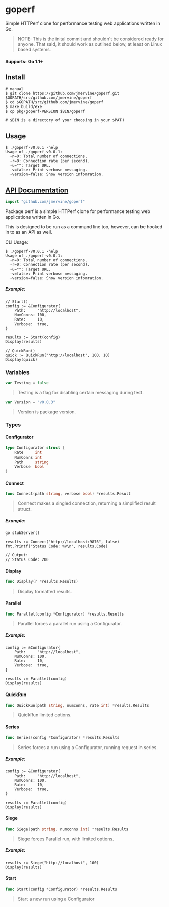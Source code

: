 # goperf

Simple HTTPerf clone for performance testing web applications written in Go.

> NOTE: This is the inital commit and shouldn't be considered ready for anyone. That said, it should
> work as outlined below, at least on Linux based systems.

#### Supports: Go 1.1+

## Install

```
# manual
$ git clone https://github.com/jmervine/goperf.git $GOPATH/src/github.com/jmervine/goperf
$ cd $GOPATH/src/github.com/jmervine/goperf
$ make build/exe
$ cp pkg/goperf-VERSION $BIN/goperf

# $BIN is a directory of your choosing in your $PATH
```

## Usage

```
$ ./goperf-v0.0.1 -help
Usage of ./goperf-v0.0.1:
  -n=0: Total number of connections.
  -r=0: Connection rate (per second).
  -u="": Target URL.
  -v=false: Print verbose messaging.
  -version=false: Show version infomration.
```

## [API Documentation](http://godoc.org/github.com/jmervine/goperf)

```go
import "github.com/jmervine/goperf"
```
Package perf is a simple HTTPerf clone for performance testing web applications
written in Go.

This is designed to be run as a command line too, however, can be hooked in to
as an API as well.

CLI Usage:

    $ ./goperf-v0.0.1 -help
    Usage of ./goperf-v0.0.1:
      -n=0: Total number of connections.
      -r=0: Connection rate (per second).
      -u="": Target URL.
      -v=false: Print verbose messaging.
      -version=false: Show version infomration.

##### Example:
	// Start()
	config := &Configurator{
	    Path:     "http://localhost",
	    NumConns: 100,
	    Rate:     10,
	    Verbose:  true,
	}
	
	results := Start(config)
	Display(results)
	
	// QuickRun()
	quick := QuickRun("http://localhost", 100, 10)
	Display(quick)

### Variables

```go
var Testing = false
```

> Testing is a flag for disabling certain messaging during test.

```go
var Version = "v0.0.3"
```

> Version is package version.


### Types

#### Configurator

```go
type Configurator struct {
    Rate     int
    NumConns int
    Path     string
    Verbose  bool
}
```




#### Connect

```go
func Connect(path string, verbose bool) *results.Result
```
> Connect makes a singled connection, returning a simplified result struct.

##### Example:
	go stubServer()
	
	results := Connect("http://localhost:9876", false)
	fmt.Printf("Status Code: %v\n", results.Code)
	
	// Output:
	// Status Code: 200

#### Display

```go
func Display(r *results.Results)
```
> Display formatted results.


#### Parallel

```go
func Parallel(config *Configurator) *results.Results
```
> Parallel forces a parallel run using a Configurator.

##### Example:
	config := &Configurator{
	    Path:     "http://localhost",
	    NumConns: 100,
	    Rate:     10,
	    Verbose:  true,
	}
	
	results := Parallel(config)
	Display(results)

#### QuickRun

```go
func QuickRun(path string, numconns, rate int) *results.Results
```
> QuickRun limited options.


#### Series

```go
func Series(config *Configurator) *results.Results
```
> Series forces a run using a Configurator, running request in series.

##### Example:
	config := &Configurator{
	    Path:     "http://localhost",
	    NumConns: 100,
	    Rate:     10,
	    Verbose:  true,
	}
	
	results := Parallel(config)
	Display(results)

#### Siege

```go
func Siege(path string, numconns int) *results.Results
```
> Siege forces Parallel run, with limited options.

##### Example:
	results := Siege("http://localhost", 100)
	Display(results)

#### Start

```go
func Start(config *Configurator) *results.Results
```
> Start a new run using a Configurator



